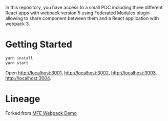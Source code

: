 In this repository, you have access to a small POC including three different React apps with webpack version 5 using Federated Modules plugin allowing to share component between them and a React application with webpack 3. 

# Getting Started

```sh
yarn install
yarn start
```

Open [http://localhost:3001](http://localhost:3001), [http://localhost:3002](http://localhost:3002), [http://localhost:3003](http://localhost:3003), [http://localhost:3004](http://localhost:3004).

# Lineage

Forked from [MFE Webpack Demo](https://github.com/mizx/mfe-webpack-demo)
